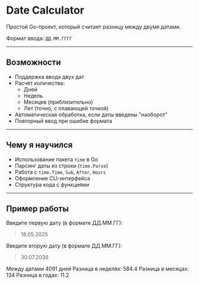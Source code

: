 # Date Calculator

Простой Go-проект, который считает разницу между двумя датами.

Формат ввода: `ДД.ММ.ГГГГ`

---

## Возможности

- Поддержка ввода двух дат
- Расчёт количества:
  - Дней
  - Недель
  - Месяцев (приблизительно)
  - Лет (точно, с плавающей точкой)
- Автоматическая обработка, если даты введены "наоборот"
- Повторный ввод при ошибке формата

---

## Чему я научился

- Использование пакета `time` в Go
- Парсинг даты из строки (`time.Parse`)
- Работа с `time.Time`, `Sub`, `After`, `Hours`
- Оформление CLI-интерфейса
- Структура кода с функциями

---

## Пример работы 

Введите первую дату (в формате ДД.ММ.ГГ):
> 18.05.2025

Введите вторую дату (в формате ДД.ММ.ГГ):
> 30.07.2036

Между датами 4091 дней
Разница в неделях: 584.4
Разница в месяцах: 134
Разница в годах: 11.2
